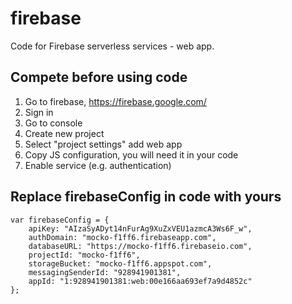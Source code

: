# firebase
Code for Firebase serverless services - web app.

## Compete before using code
1. Go to firebase, https://firebase.google.com/
1. Sign in
1. Go to console
1. Create new project
1. Select "project settings" add web app
1. Copy JS configuration, you will need it in your code
1. Enable service (e.g. authentication)

## Replace firebaseConfig in code with yours 
``` 
var firebaseConfig = {
    apiKey: "AIzaSyADyt14nFurAg9XuZxVEU1azmcA3Ws6F_w",
    authDomain: "mocko-f1ff6.firebaseapp.com",
    databaseURL: "https://mocko-f1ff6.firebaseio.com",
    projectId: "mocko-f1ff6",
    storageBucket: "mocko-f1ff6.appspot.com",
    messagingSenderId: "928941901381",
    appId: "1:928941901381:web:00e166aa693ef7a9d4852c"
};
```